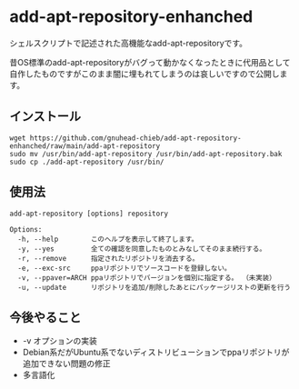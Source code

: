 # add-apt-repository-enhanched
シェルスクリプトで記述された高機能なadd-apt-repositoryです。

昔OS標準のadd-apt-repositoryがバグって動かなくなったときに代用品として自作したものですがこのまま闇に埋もれてしまうのは哀しいですので公開します。

## インストール
```
wget https://github.com/gnuhead-chieb/add-apt-repository-enhanched/raw/main/add-apt-repository
sudo mv /usr/bin/add-apt-repository /usr/bin/add-apt-repository.bak
sudo cp ./add-apt-repository /usr/bin/
```

## 使用法
```
add-apt-repository [options] repository

Options:
  -h, --help        このヘルプを表示して終了します。
  -y, --yes         全ての確認を同意したものとみなしてそのまま続行する。
  -r, --remove      指定されたリポジトリを消去する。
  -e, --exc-src     ppaリポジトリでソースコードを登録しない。
  -v, --ppaver=ARCH ppaリポジトリでバージョンを個別に指定する。 （未実装）
  -u, --update      リポジトリを追加/削除したあとにパッケージリストの更新を行う
  ```
  
  
  ## 今後やること
  - -v オプションの実装
  - Debian系だがUbuntu系でないディストリビューションでppaリポジトリが追加できない問題の修正
  - 多言語化
  
